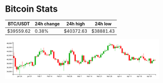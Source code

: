 # Bitcoin Stats

BTC/USDT|24h change|24h high|24h low|
|---|---|---|---|
|$39559.62|0.38%|$40372.63|$38881.43|

<img src="./chart.svg">
